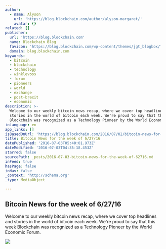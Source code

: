 ```yaml
---
author:
  - name: Alyson
    url: 'https://blog.blockchain.com/author/alyson-margaret/'
    avatar: {}
related: []
publisher:
  url: 'https://blog.blockchain.com'
  name: Blockchain Blog
  favicon: 'https://blog.blockchain.com/wp-content/themes/jgt_blogbox/favicon.ico'
  domain: blog.blockchain.com
keywords:
  - bitcoin
  - blockchain
  - technology
  - winklevoss
  - forum
  - pioneers
  - world
  - exchange
  - post-brexit
  - economic
description: >-
  Welcome to our weekly bitcoin news recap, where we cover top headlines and
  stories in the world of bitcoin each week. We're proud to say that this week
  Blockchain was recognized as a Technology Pioneer by the World Economic Forum.
inLanguage: en
app_links: []
isBasedOnUrl: 'https://blog.blockchain.com/2016/07/02/bitcoin-news-for-the-week-of-62716/'
title: Bitcoin News for the week of 6/27/16
datePublished: '2016-07-03T05:40:01.973Z'
dateModified: '2016-07-03T04:35:18.453Z'
starred: false
sourcePath: _posts/2016-07-03-bitcoin-news-for-the-week-of-62716.md
inFeed: true
hasPage: false
inNav: false
_context: 'http://schema.org'
_type: MediaObject

---
```

<article style=""><h1>Bitcoin News for the week of 6/27/16</h1><p>Welcome to our weekly bitcoin news recap, where we cover top headlines and stories in the world of bitcoin each week. We're proud to say that this week Blockchain was recognized as a Technology Pioneer by the World Economic Forum.</p><img src="https://blog.blockchain.com/wp-content/uploads/2016/07/peter-smith-wef-cnbc.png" /></article>